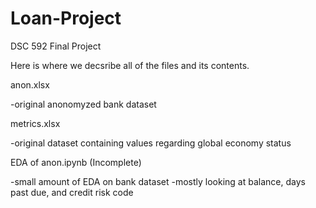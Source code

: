 # Loan-Project
DSC 592 Final Project

Here is where we decsribe all of the files and its contents.

anon.xlsx

  -original anonomyzed bank dataset
  
metrics.xlsx
  
  -original dataset containing values regarding global economy status

EDA of anon.ipynb (Incomplete)

  -small amount of EDA on bank dataset
  -mostly looking at balance, days past due, and credit risk code
